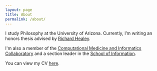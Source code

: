```yaml
---
layout: page
title: About
permalink: /about/
---
```


I study Philosophy at the University of Arizona. Currently, I’m writing an honors thesis advised by [Richard Healey](http://www.u.arizona.edu/~rhealey/).

I'm also a member of the [Computational Medicine and Informatics Collaboratory](https://com-in.collab.arizona.edu/) and a section leader in the [School of Information](https://ischool.arizona.edu/).

You can view my CV [here](/vicera_cv.pdf).
